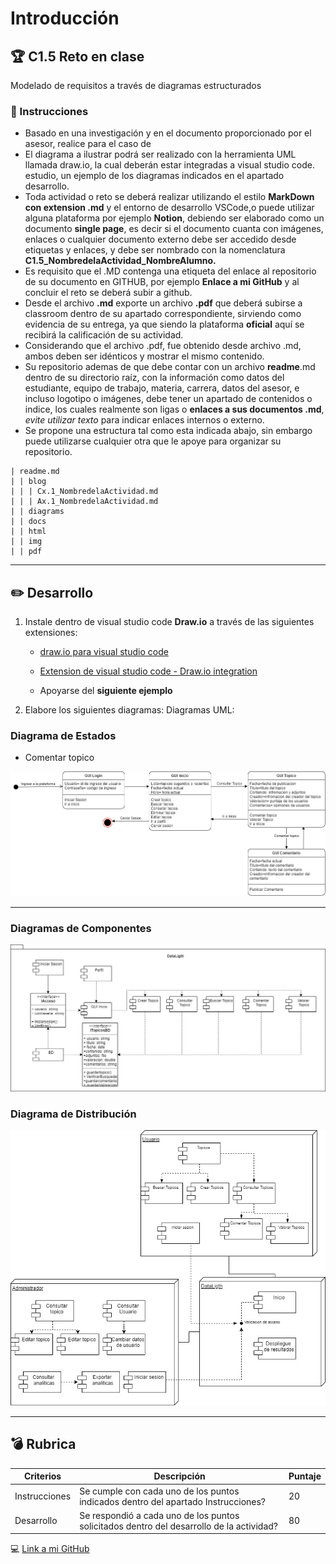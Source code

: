 # Introducción

## :trophy: C1.5 Reto en clase

Modelado de requisitos a través de diagramas estructurados 

### :blue_book: Instrucciones

- Basado en una investigación y en el documento proporcionado por el asesor, realice para el caso de
- El diagrama a ilustrar podrá ser realizado con la herramienta UML llamada draw.io, la cual deberán estar
integradas a visual studio code.
estudio, un ejemplo de los diagramas indicados en el apartado desarrollo.
- Toda actividad o reto se deberá realizar utilizando el estilo **MarkDown con extension .md** y el entorno de desarrollo VSCode,o puede utilizar alguna plataforma por ejemplo **Notion**, debiendo ser elaborado como un documento **single page**, es decir si el documento cuanta con imágenes, enlaces o cualquier documento
externo debe ser accedido desde etiquetas y enlaces, y debe ser nombrado con la nomenclatura **C1.5_NombredelaActividad_NombreAlumno.**
- Es requisito que el .MD contenga una etiqueta del enlace al repositorio de su documento en GITHUB, por
ejemplo **Enlace a mi GitHub** y al concluir el reto se deberá subir a github.
- Desde el archivo **.md** exporte un archivo **.pdf** que deberá subirse a classroom dentro de su apartado
correspondiente, sirviendo como evidencia de su entrega, ya que siendo la plataforma **oficial** aquí se
recibirá la calificación de su actividad.
- Considerando que el archivo .pdf, fue obtenido desde archivo .md, ambos deben ser idénticos y mostrar el mismo contenido.
- Su repositorio ademas de que debe contar con un archivo **readme**.md dentro de su directorio raíz, con la información como datos del estudiante, equipo de trabajo, materia, carrera, datos del asesor, e incluso logotipo o imágenes, debe tener un apartado de contenidos o indice, los cuales realmente son ligas o **enlaces a sus documentos .md**, _evite utilizar texto_ para indicar enlaces internos o externo.
- Se propone una estructura tal como esta indicada abajo, sin embargo puede utilizarse cualquier otra que le apoye para organizar su repositorio.

```
| readme.md
| | blog
| | | Cx.1_NombredelaActividad.md
| | | Ax.1_NombredelaActividad.md
| | diagrams
| | docs
| | html
| | img
| | pdf    
```
___

## :pencil2: Desarrollo

1. Instale dentro de visual studio code **Draw.io** a través de las siguientes extensiones:

   - [draw.io para visual studio code](https://marketplace.visualstudio.com/items?itemName=hediet.vscode-drawio)

   - [Extension de visual studio code - Draw.io integration](https://www.youtube.com/watch?v=Y47ZlxoDWNI)

   - Apoyarse del **siguiente ejemplo**
      
      
2. Elabore los siguientes diagramas:
Diagramas UML:

### Diagrama de **Estados**

- Comentar topico 

![](https://github.com/JavierChavez/AnalisisSoftwareJavierCV/blob/main/Img/diagrmas/estado.jpg?raw=true)

---
### Diagramas de **Componentes**

![](https://github.com/JavierChavez/AnalisisSoftwareJavierCV/blob/main/Img/diagrmas/Componentes.jpg?raw=true)

### Diagrama de **Distribución**


![](https://github.com/JavierChavez/AnalisisSoftwareJavierCV/blob/main/Img/diagrmas/Distribucion.jpg?raw=true)

---
## :bomb: Rubrica

| Criterios     | Descripción                                                                                  | Puntaje |
| ------------- | -------------------------------------------------------------------------------------------- | ------- |
| Instrucciones | Se cumple con cada uno de los puntos indicados dentro del apartado Instrucciones?            | 20 |
| Desarrollo    | Se respondió a cada uno de los puntos solicitados dentro del desarrollo de la actividad?     | 80      |


:computer: [Link a mi GitHub ]( https://github.com/JavierChavez/AnalisisSoftwareJavierCV )
